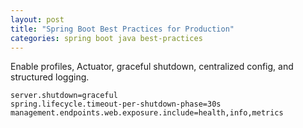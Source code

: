 ```yaml
---
layout: post
title: "Spring Boot Best Practices for Production"
categories: spring boot java best-practices
---
```


Enable profiles, Actuator, graceful shutdown, centralized config, and structured logging.

```properties
server.shutdown=graceful
spring.lifecycle.timeout-per-shutdown-phase=30s
management.endpoints.web.exposure.include=health,info,metrics
```
